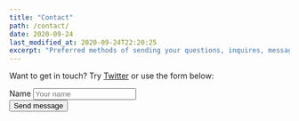 ```yaml
---
title: "Contact"
path: /contact/
date: 2020-09-24
last_modified_at: 2020-09-24T22:20:25
excerpt: "Preferred methods of sending your questions, inquires, messages, and love letters to me."
---
```


Want to get in touch? Try [Twitter](https://twitter.com/griff_rees) or use the form below:

<form class="form-group"
      name="contact"
      method="POST"
      data-netlify="true"
      netlify-honeypot="bot-field"
      action="/contact/thanks">
  <div hidden aria-hidden="true">
    <label>
      Don’t fill this out if you're a person: 
      <input name="bot-field" />
    </label>
  </div>
  <div>
    <label for="name">Name
      <input
       required
       name="name"
       type="text"
       spellcheck="false"
       maxlength="255"
       placeholder="Your name"
       />
    </label>
  </div>
<!--  <div>
    <label for="email">Email address
      <input
       required
       name="email"
       type="email"
       placeholder="Your email address"
       id="email"
       maxlenght="255"
       spellcheck="false"
       title="An email address to reply to, maximum 255 characters."
       />
    </label>
  </div>
  <div>
    <label for="message">Message (plain text)
      <textarea
       required
       name="message"
       spellcheck="true"
       rows="10"
       placeholder="Your message"
       /></textarea>
    </label>
  </div>
  <div>
    <label for="referral">How&rsquo;d you find this site?
      <input
       name="referral"
       type="text"
       maxlength="255"
       placeholder="e.g. Searching the web"
       />
    </label>
  </div> -->
  <button
   id="saveForm"
   name="saveForm"
   class="btn submit"
   type="submit"
   >Send message</button>
</form>
